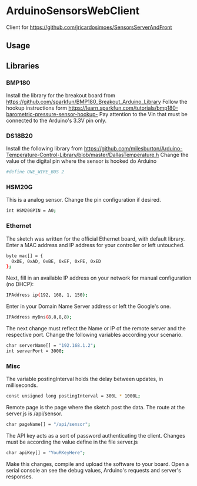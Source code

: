 # ArduinoSensorsWebClient
Client for https://github.com/jricardosimoes/SensorsServerAndFront

Usage
-----
## Libraries

### BMP180
Install the library for the breakout board from
https://github.com/sparkfun/BMP180_Breakout_Arduino_Library
Follow the hookup instructions form 
https://learn.sparkfun.com/tutorials/bmp180-barometric-pressure-sensor-hookup-
Pay attention to the Vin that must be connected to the Arduino's 3.3V pin only. 

### DS18B20
Install the following library from
https://github.com/milesburton/Arduino-Temperature-Control-Library/blob/master/DallasTemperature.h
Change the value of the digital pin where the sensor is hooked do Arduino
```bash
#define ONE_WIRE_BUS 2
```

### HSM20G
This is a analog sensor. Change the pin configuration if desired.
```bash
int HSM20GPIN = A0;
```

### Ethernet
The sketch was written for the official Ethernet board, with default library.
Enter a MAC address and IP address for your controller or left untouched.
```bash
byte mac[] = {
  0xDE, 0xAD, 0xBE, 0xEF, 0xFE, 0xED
};
```
Next, fill in an available IP address on your network for manual configuration (no DHCP):
```bash
IPAddress ip(192, 168, 1, 150);
```
Enter in your Domain Name Server address or left the Google's one.
```bash
IPAddress myDns(8,8,8,8);
```

The next change must reflect the Name or IP of the remote server and the respective port. Change the following variables according your scenario.
```bash
char serverName[] = "192.168.1.2";
int serverPort = 3000;
```

### Misc
The variable postingInterval holds the delay between updates, in milliseconds.
```bash
const unsigned long postingInterval = 300L * 1000L; 
```
Remote page is the page where the sketch post the data. The route at the server.js is /api/sensor.
```bash
char pageName[] = "/api/sensor";
```

The API key acts as a sort of password authenticating the client. Changes must be according the value define in the file server.js
```bash
char apiKey[] = "YouRKeyHere";
```

Make this changes, compile and upload the software to your board. Open a serial console an see the debug values, Arduino's requests and server's responses.
